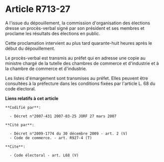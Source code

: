 # Article R713-27

A l'issue du dépouillement, la commission d'organisation des élections dresse un procès-verbal signé par son président et ses
membres et proclame les résultats des élections en public.

Cette proclamation intervient au plus tard quarante-huit heures après le début du dépouillement.

Le procès-verbal est transmis au préfet qui en adresse une copie au ministre chargé de la tutelle des chambres de commerce et
d'industrie et à la chambre de commerce et d'industrie.

Les listes d'émargement sont transmises au préfet. Elles peuvent être consultées à la préfecture dans les conditions fixées
par l'article L. 68 du code électoral.

**Liens relatifs à cet article**

	**Codifié par**:

	  - Décret n°2007-431 2007-03-25 JORF 27 mars 2007

	**Cité par**:

	  - Décret n°2009-1774 du 30 décembre 2009 - art. 2 (V)
	  - Code de commerce. - art. R927-4 (T)

	**Cite**:

	  - Code électoral - art. L68 (V)
